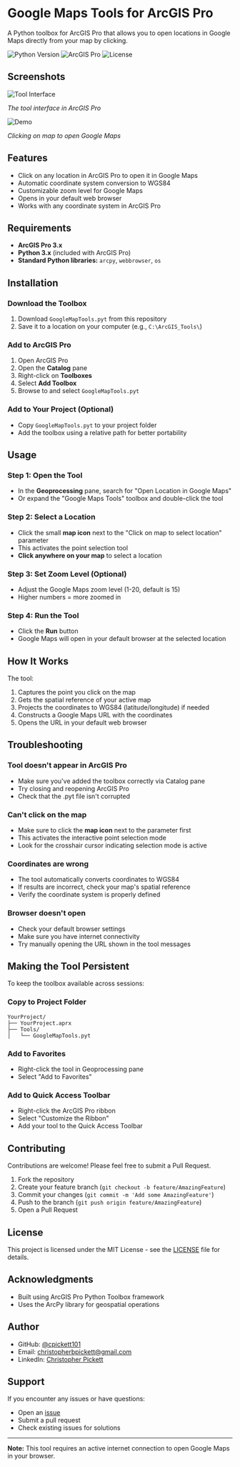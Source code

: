 # Google Maps Tools for ArcGIS Pro

A Python toolbox for ArcGIS Pro that allows you to open locations in Google Maps directly from your map by clicking.

![Python Version](https://img.shields.io/badge/python-3.x-blue.svg)
![ArcGIS Pro](https://img.shields.io/badge/ArcGIS%20Pro-3.x-green.svg)
![License](https://img.shields.io/badge/license-MIT-blue.svg)

## Screenshots

![Tool Interface](images/tool-interface.png)

*The tool interface in ArcGIS Pro*

![Demo](images/demo.gif)

*Clicking on map to open Google Maps*

## Features

- Click on any location in ArcGIS Pro to open it in Google Maps
- Automatic coordinate system conversion to WGS84
- Customizable zoom level for Google Maps
- Opens in your default web browser
- Works with any coordinate system in ArcGIS Pro

## Requirements

- **ArcGIS Pro 3.x**
- **Python 3.x** (included with ArcGIS Pro)
- **Standard Python libraries:** `arcpy`, `webbrowser`, `os`

## Installation

### Download the Toolbox

1. Download `GoogleMapTools.pyt` from this repository
2. Save it to a location on your computer (e.g., `C:\ArcGIS_Tools\`)

### Add to ArcGIS Pro

1. Open ArcGIS Pro
2. Open the **Catalog** pane
3. Right-click on **Toolboxes**
4. Select **Add Toolbox**
5. Browse to and select `GoogleMapTools.pyt`

### Add to Your Project (Optional)

- Copy `GoogleMapTools.pyt` to your project folder
- Add the toolbox using a relative path for better portability

## Usage

### Step 1: Open the Tool

- In the **Geoprocessing** pane, search for "Open Location in Google Maps"
- Or expand the "Google Maps Tools" toolbox and double-click the tool

### Step 2: Select a Location

- Click the small **map icon** next to the "Click on map to select location" parameter
- This activates the point selection tool
- **Click anywhere on your map** to select a location

### Step 3: Set Zoom Level (Optional)

- Adjust the Google Maps zoom level (1-20, default is 15)
- Higher numbers = more zoomed in

### Step 4: Run the Tool

- Click the **Run** button
- Google Maps will open in your default browser at the selected location

## How It Works

The tool:
1. Captures the point you click on the map
2. Gets the spatial reference of your active map
3. Projects the coordinates to WGS84 (latitude/longitude) if needed
4. Constructs a Google Maps URL with the coordinates
5. Opens the URL in your default web browser

## Troubleshooting

### Tool doesn't appear in ArcGIS Pro

- Make sure you've added the toolbox correctly via Catalog pane
- Try closing and reopening ArcGIS Pro
- Check that the .pyt file isn't corrupted

### Can't click on the map

- Make sure to click the **map icon** next to the parameter first
- This activates the interactive point selection mode
- Look for the crosshair cursor indicating selection mode is active

### Coordinates are wrong

- The tool automatically converts coordinates to WGS84
- If results are incorrect, check your map's spatial reference
- Verify the coordinate system is properly defined

### Browser doesn't open

- Check your default browser settings
- Make sure you have internet connectivity
- Try manually opening the URL shown in the tool messages

## Making the Tool Persistent

To keep the toolbox available across sessions:

### Copy to Project Folder

```
YourProject/
├── YourProject.aprx
├── Tools/
│   └── GoogleMapTools.pyt
```

### Add to Favorites

- Right-click the tool in Geoprocessing pane
- Select "Add to Favorites"

### Add to Quick Access Toolbar

- Right-click the ArcGIS Pro ribbon
- Select "Customize the Ribbon"
- Add your tool to the Quick Access Toolbar

## Contributing

Contributions are welcome! Please feel free to submit a Pull Request.

1. Fork the repository
2. Create your feature branch (`git checkout -b feature/AmazingFeature`)
3. Commit your changes (`git commit -m 'Add some AmazingFeature'`)
4. Push to the branch (`git push origin feature/AmazingFeature`)
5. Open a Pull Request

## License

This project is licensed under the MIT License - see the [LICENSE](LICENSE) file for details.

## Acknowledgments

- Built using ArcGIS Pro Python Toolbox framework
- Uses the ArcPy library for geospatial operations

## Author

- GitHub: [@cpickett101](https://github.com/cpickett101)
- Email: christopherbpickett@gmail.com
- LinkedIn: [Christopher Pickett](https://www.linkedin.com/in/christopher-p-a4908979/)

## Support

If you encounter any issues or have questions:
- Open an [issue](https://github.com/cpickett101/googlemap-python-arcgis-tool/issues)
- Submit a pull request
- Check existing issues for solutions

---

**Note:** This tool requires an active internet connection to open Google Maps in your browser.
